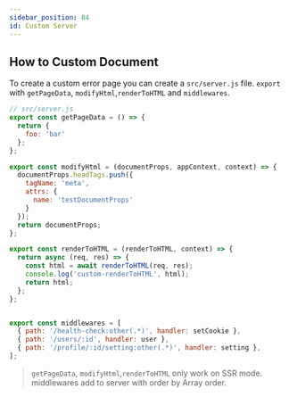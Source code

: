 ```yaml
---
sidebar_position: 84
id: Custom Server
---
```

## How to Custom Document

To create a custom error page you can create a `src/server.js` file. `export` with `getPageData`, `modifyHtml`,`renderToHTML` and `middlewares`.

```javascript
// src/server.js
export const getPageData = () => {
  return {
    foo: 'bar'
  };
};

export const modifyHtml = (documentProps, appContext, context) => {
  documentProps.headTags.push({
    tagName: 'meta',
    attrs: {
      name: 'testDocumentProps'
    }
  });
  return documentProps;
};

export const renderToHTML = (renderToHTML, context) => {
  return async (req, res) => {
    const html = await renderToHTML(req, res);
    console.log('custom-renderToHTML', html);
    return html;
  };
};


export const middlewares = [
  { path: '/health-check:other(.*)', handler: setCookie },
  { path: '/users/:id', handler: user },
  { path: '/profile/:id/setting:other(.*)', handler: setting },
];
```

> `getPageData`, `modifyHtml`,`renderToHTML` only work on SSR mode. middlewares add to server with order by Array order.